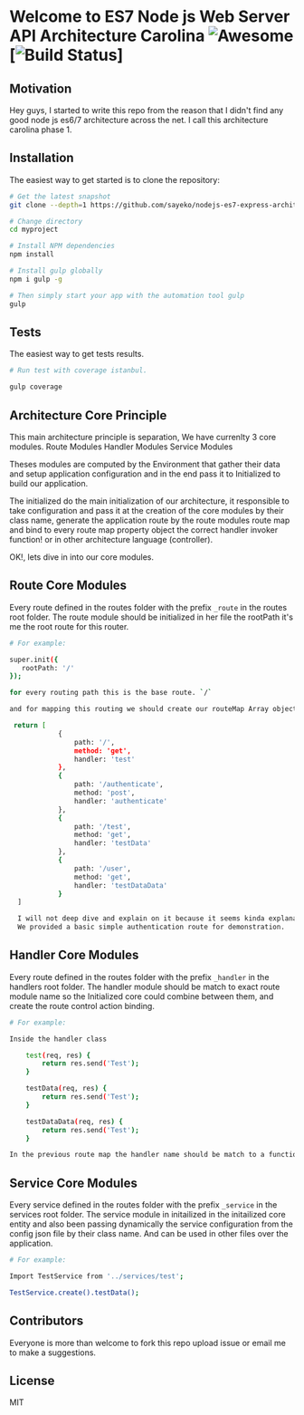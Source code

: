 # Welcome to ES7 Node js Web Server API Architecture Carolina ![Awesome](https://cdn.rawgit.com/sindresorhus/awesome/d7305f38d29fed78fa85652e3a63e154dd8e8829/media/badge.svg) [![Build Status](https://travis-ci.org/sayeko/nodejs-es7-clean-boilerplate.svg?branch=master)]


Motivation
----------
Hey guys, I started to write this repo from the reason that I didn't find any good node js es6/7 architecture across the net.
I call this architecture carolina phase 1.

Installation
---------------

The easiest way to get started is to clone the repository:

```bash
# Get the latest snapshot
git clone --depth=1 https://github.com/sayeko/nodejs-es7-express-architecture.git myproject

# Change directory
cd myproject

# Install NPM dependencies
npm install

# Install gulp globally
npm i gulp -g

# Then simply start your app with the automation tool gulp
gulp
```

Tests
-----

The easiest way to get tests results.

```bash
# Run test with coverage istanbul.

gulp coverage

```

Architecture Core Principle
---------------------------

This main architecture principle is separation, We have currenlty 3 core modules.
Route Modules
Handler Modules
Service Modules

Theses modules are computed by the Environment that gather their data and setup application configuration and
in the end pass it to Initialized to build our application.

The initialized do the main initialization of our architecture, it responsible to take configuration and pass it at the creation
of the core modules by their class name, generate the application route by the route modules route map and bind to every route
map property object the correct handler invoker function! or in other architecture language (controller).

OK!, lets dive in into our core modules.


Route Core Modules
------------------

Every route defined in the routes folder with the prefix `_route` in the routes root folder.
The route module should be initialized in her file the rootPath it's me the root route for this router.

```bash
# For example:

super.init({
   rootPath: '/'
});

for every routing path this is the base route. `/`

and for mapping this routing we should create our routeMap Array object.

 return [
            {
                path: '/',
                method: 'get',
                handler: 'test'
            },
            {
                path: '/authenticate',
                method: 'post',
                handler: 'authenticate'
            },
            {
                path: '/test',
                method: 'get',
                handler: 'testData'
            },
            {
                path: '/user',
                method: 'get',
                handler: 'testDataData'
            }
  ]

  I will not deep dive and explain on it because it seems kinda explanatory.
  We provided a basic simple authentication route for demonstration.

```


Handler Core Modules
--------------------

Every route defined in the routes folder with the prefix `_handler` in the handlers root folder.
The handler module should be match to exact route module name so the Initialized core could combine between them,
and create the route control action binding.

```bash
# For example:

Inside the handler class

    test(req, res) {
        return res.send('Test');
    }

    testData(req, res) {
        return res.send('Test');
    }

    testDataData(req, res) {
        return res.send('Test');
    }

In the previous route map the handler name should be match to a function call in the handler module.
```

Service Core Modules
--------------------

Every service defined in the routes folder with the prefix `_service` in the services root folder.
The service module in initailized in the initailized core entity and also been passing dynamically the service configuration
from the config json file by their class name. And can be used in other files over the application.

```bash
# For example:

Import TestService from '../services/test';

TestService.create().testData();
```

Contributors
------------
Everyone is more than welcome to fork this repo upload issue or email me to make a suggestions.


License
-------
MIT